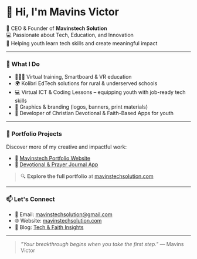 # 👋 Hi, I'm Mavins Victor

🚀 CEO & Founder of **Mavinstech Solution**  
💻 Passionate about Tech, Education, and Innovation  
🎯 Helping youth learn tech skills and create meaningful impact  

---

### 💼 What I Do

- 👨🏾‍🏫 Virtual training, Smartboard & VR education
- 🌍 Kolibri EdTech solutions for rural & underserved schools
- 💻 Virtual ICT & Coding Lessons – equipping youth with job-ready tech skills
- 🎨 Graphics & branding (logos, banners, print materials)
- 📱 Developer of Christian Devotional & Faith-Based Apps for youth

---

### 📌 Portfolio Projects

Discover more of my creative and impactful work:

- 💼 [Mavinstech Portfolio Website](https://github.com/Mavinstech-solution-portfolio)
- 📲 [Devotional & Prayer Journal App](https://github.com/Ganze-Kaloleni-Devotional-App)

> 🔍 **Explore the full portfolio** at [mavinstechsolution.com](https://www.mavinstechsolution.com)

---

### 📫 Let's Connect

- 📧 Email: [mavinstechsolution@gmail.com](mailto:mavinstechsolution@gmail.com)
- 🌐 Website: [mavinstechsolution.com](https://www.mavinstechsolution.com)
- 🧠 Blog: [Tech & Faith Insights](https://mavinstechsolution.com/blog)

---

> _"Your breakthrough begins when you take the first step."_ — Mavins Victor


